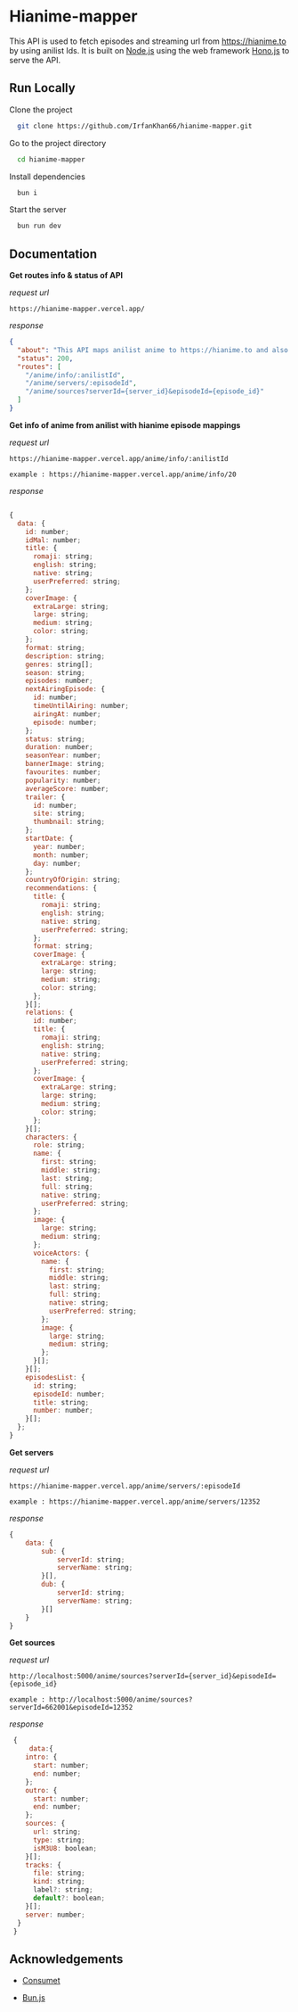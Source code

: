 # Hianime-mapper

This API is used to fetch episodes and streaming url from https://hianime.to by using anilist Ids. It is built on [Node.js](https://nodejs.org) using the web framework [Hono.js](https://hono.dev) to serve the API.

## Run Locally

Clone the project

```bash
  git clone https://github.com/IrfanKhan66/hianime-mapper.git
```

Go to the project directory

```bash
  cd hianime-mapper
```

Install dependencies

```bash
  bun i
```

Start the server

```bash
  bun run dev
```

## Documentation

**Get routes info & status of API**

_request url_

```url
https://hianime-mapper.vercel.app/

```

_response_

```json
{
  "about": "This API maps anilist anime to https://hianime.to and also returns the M3U8 links !",
  "status": 200,
  "routes": [
    "/anime/info/:anilistId",
    "/anime/servers/:episodeId",
    "/anime/sources?serverId={server_id}&episodeId={episode_id}"
  ]
}
```

**Get info of anime from anilist with hianime episode mappings**

_request url_

```url
https://hianime-mapper.vercel.app/anime/info/:anilistId

example : https://hianime-mapper.vercel.app/anime/info/20
```

_response_

```javascript

{
  data: {
    id: number;
    idMal: number;
    title: {
      romaji: string;
      english: string;
      native: string;
      userPreferred: string;
    };
    coverImage: {
      extraLarge: string;
      large: string;
      medium: string;
      color: string;
    };
    format: string;
    description: string;
    genres: string[];
    season: string;
    episodes: number;
    nextAiringEpisode: {
      id: number;
      timeUntilAiring: number;
      airingAt: number;
      episode: number;
    };
    status: string;
    duration: number;
    seasonYear: number;
    bannerImage: string;
    favourites: number;
    popularity: number;
    averageScore: number;
    trailer: {
      id: number;
      site: string;
      thumbnail: string;
    };
    startDate: {
      year: number;
      month: number;
      day: number;
    };
    countryOfOrigin: string;
    recommendations: {
      title: {
        romaji: string;
        english: string;
        native: string;
        userPreferred: string;
      };
      format: string;
      coverImage: {
        extraLarge: string;
        large: string;
        medium: string;
        color: string;
      };
    }[];
    relations: {
      id: number;
      title: {
        romaji: string;
        english: string;
        native: string;
        userPreferred: string;
      };
      coverImage: {
        extraLarge: string;
        large: string;
        medium: string;
        color: string;
      };
    }[];
    characters: {
      role: string;
      name: {
        first: string;
        middle: string;
        last: string;
        full: string;
        native: string;
        userPreferred: string;
      };
      image: {
        large: string;
        medium: string;
      };
      voiceActors: {
        name: {
          first: string;
          middle: string;
          last: string;
          full: string;
          native: string;
          userPreferred: string;
        };
        image: {
          large: string;
          medium: string;
        };
      }[];
    }[];
    episodesList: {
      id: string;
      episodeId: number;
      title: string;
      number: number;
    }[];
  };
}


```

**Get servers**

_request url_

```url
https://hianime-mapper.vercel.app/anime/servers/:episodeId

example : https://hianime-mapper.vercel.app/anime/servers/12352
```

_response_

```javascript
{
    data: {
        sub: {
            serverId: string;
            serverName: string;
        }[],
        dub: {
            serverId: string;
            serverName: string;
        }[]
    }
}
```

**Get sources**

_request url_

```url
http://localhost:5000/anime/sources?serverId={server_id}&episodeId={episode_id}

example : http://localhost:5000/anime/sources?serverId=662001&episodeId=12352

```

_response_

```javascript
 {
     data:{
    intro: {
      start: number;
      end: number;
    };
    outro: {
      start: number;
      end: number;
    };
    sources: {
      url: string;
      type: string;
      isM3U8: boolean;
    }[];
    tracks: {
      file: string;
      kind: string;
      label?: string;
      default?: boolean;
    }[];
    server: number;
  }
 }
```

## Acknowledgements

- [Consumet](https://github.com/consumet/consumet.ts)

- [Bun.js](https://bun.sh)
